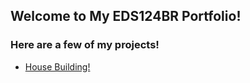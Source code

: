 ## Welcome to My EDS124BR Portfolio!

### Here are a few of my projects!
- [House Building!](https://www.youtube.com/watch?v=rKYijj_B_YU&ab_channel=RickeshKhilnani)
